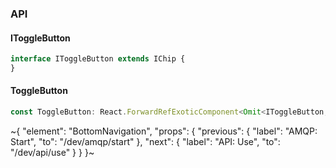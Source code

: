 

### API

#### IToggleButton

```ts
interface IToggleButton extends IChip {
}
```

#### ToggleButton

```ts
const ToggleButton: React.ForwardRefExoticComponent<Omit<IToggleButton, "ref"> & React.RefAttributes<unknown>>;
```

~{
  "element": "BottomNavigation",
  "props": {
    "previous": {
      "label": "AMQP: Start",
      "to": "/dev/amqp/start"
    },
    "next": {
      "label": "API: Use",
      "to": "/dev/api/use"
    }
  }
}~
